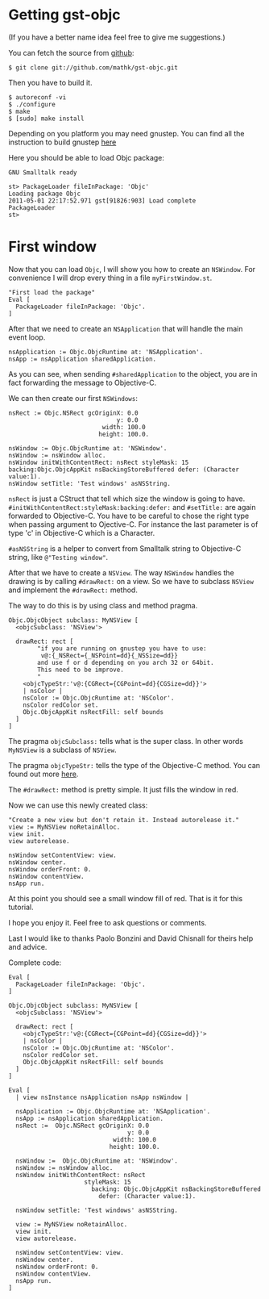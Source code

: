 Getting gst-objc
================

(If you have a better name idea feel free to give me suggestions.)

You can fetch the source from [github](https://github.com/mathk/gst-objc):

    $ git clone git://github.com/mathk/gst-objc.git

Then you have to build it.

    $ autoreconf -vi
    $ ./configure
    $ make
    $ [sudo] make install

Depending on you platform you may need gnustep.  You can find all the
instruction to build gnustep
[here](http://wiki.gnustep.org/index.php/GNUstep_SVN_Installation_Guide)

Here you should be able to load Objc package:

    GNU Smalltalk ready

    st> PackageLoader fileInPackage: 'Objc'
    Loading package Objc
    2011-05-01 22:17:52.971 gst[91826:903] Load complete
    PackageLoader
    st> 


First window
============

Now that you can load `Objc`, I will show you how to create an `NSWindow`.
For convenience I will drop every thing in a file `myFirstWindow.st`.

    "First load the package"
    Eval [
      PackageLoader fileInPackage: 'Objc'.
    ]

After that we need to create an `NSApplication` that will handle the main event
loop.

    nsApplication := Objc.ObjcRuntime at: 'NSApplication'.
    nsApp := nsApplication sharedApplication.

As you can see, when sending `#sharedApplication` to the object, you are in fact
forwarding the message to Objective-C.

We can then create our first `NSWindows`:

    nsRect := Objc.NSRect gcOriginX: 0.0
                                  y: 0.0
                              width: 100.0
                             height: 100.0.

    nsWindow := Objc.ObjcRuntime at: 'NSWindow'.
    nsWindow := nsWindow alloc.
    nsWindow initWithContentRect: nsRect styleMask: 15 backing:Objc.ObjcAppKit nsBackingStoreBuffered defer: (Character value:1).
    nsWindow setTitle: 'Test windows' asNSString.

`nsRect` is just a CStruct that tell which size the window is going to have.
`#initWithContentRect:styleMask:backing:defer:` and `#setTitle:` are again
forwarded to Objective-C. You have to be careful to chose the right type when
passing argument to Ojective-C. For instance the last parameter is of type 'c'
in Objective-C which is a Character.

`#asNSString` is a helper to convert from Smalltalk string to Objective-C string,
like `@"Testing window"`.

After that we have to create a `NSView`.  The way `NSWindow` handles the drawing
is by calling `#drawRect:` on a view.  So we have to subclass `NSView` and
implement the `#drawRect:` method.

The way to do this is by using class and method pragma.

    Objc.ObjcObject subclass: MyNSView [
      <objcSubclass: 'NSView'>

      drawRect: rect [
            "if you are running on gnustep you have to use:
             v@:{_NSRect={_NSPoint=dd}{_NSSize=dd}}
            and use f or d depending on you arch 32 or 64bit.
            This need to be improve.
            "
        <objcTypeStr:'v@:{CGRect={CGPoint=dd}{CGSize=dd}}'>
        | nsColor |
        nsColor := Objc.ObjcRuntime at: 'NSColor'.
        nsColor redColor set.
        Objc.ObjcAppKit nsRectFill: self bounds
      ]
    ]

The pragma `objcSubclass:` tells what is the super class. In other words
`MyNSView` is a subclass of `NSView`.

The pragma `objcTypeStr:`  tells the type of the Objective-C method.  You can
found out more
[here](http://developer.apple.com/library/mac/#documentation/Cocoa/Conceptual/ObjCRuntimeGuide/Articles/ocrtTypeEncodings.html).

The `#drawRect:` method is pretty simple. It just fills the window in red.

Now we can use this newly created class:

    "Create a new view but don't retain it. Instead autorelease it."
    view := MyNSView noRetainAlloc.
    view init.
    view autorelease.

    nsWindow setContentView: view.
    nsWindow center.
    nsWindow orderFront: 0.
    nsWindow contentView.
    nsApp run.


At this point you should see a small window fill of red.
That is it for this tutorial.

I hope you  enjoy it. Feel free to ask questions or comments.

Last I would like to thanks Paolo Bonzini and David Chisnall for theirs help
and advice.

Complete code:

    Eval [
      PackageLoader fileInPackage: 'Objc'.
    ]

    Objc.ObjcObject subclass: MyNSView [
      <objcSubclass: 'NSView'>

      drawRect: rect [
        <objcTypeStr:'v@:{CGRect={CGPoint=dd}{CGSize=dd}}'>
        | nsColor |
        nsColor := Objc.ObjcRuntime at: 'NSColor'.
        nsColor redColor set.
        Objc.ObjcAppKit nsRectFill: self bounds
      ]
    ]

    Eval [
      | view nsInstance nsApplication nsApp nsWindow |

      nsApplication := Objc.ObjcRuntime at: 'NSApplication'.
      nsApp := nsApplication sharedApplication.
      nsRect :=  Objc.NSRect gcOriginX: 0.0
                                     y: 0.0
                                 width: 100.0
                                height: 100.0.

      nsWindow :=  Objc.ObjcRuntime at: 'NSWindow'.
      nsWindow := nsWindow alloc.
      nsWindow initWithContentRect: nsRect 
                         styleMask: 15
                           backing: Objc.ObjcAppKit nsBackingStoreBuffered 
                             defer: (Character value:1).

      nsWindow setTitle: 'Test windows' asNSString.

      view := MyNSView noRetainAlloc.
      view init.
      view autorelease.

      nsWindow setContentView: view.
      nsWindow center.
      nsWindow orderFront: 0.
      nsWindow contentView.
      nsApp run.
    ]

